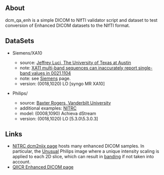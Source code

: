 
## About

dcm_qa_enh is a simple DICOM to NIfTI validator script and dataset to test conversion of Enhanced DICOM datasets to the NIfTI format.

## DataSets

* Siemens/XA10
  * source: [Jeffrey Luci, The University of Texas at Austin](https://github.com/rordenlab/dcm2niix/issues/240)
  * note: [XA11 multi-band sequences can inaccurately report single-band values in 0021,1104](https://github.com/rordenlab/dcm2niix/issues/303)
  * note: see [Siemens](https://github.com/rordenlab/dcm2niix/tree/master/Siemens) page.
  * version: (0018,1020) LO [syngo MR XA10]

* Philips/
  * source: [Baxter Rogers, Vanderbilt University](https://github.com/rordenlab/dcm2niix/issues/363)
  * additional examples: [NITRC](https://www.nitrc.org/plugins/mwiki/index.php/dcm2nii:MainPage)
  * model: (0008,1090) Achieva dStream
  * version: (0018,1020) LO [5.3.0\5.3.0.3]

## Links

 * [NITRC dcm2niix page](https://www.nitrc.org/plugins/mwiki/index.php/dcm2nii:MainPage) hosts many enhanced DICOM samples. In particular, the [Unusual](https://www.nitrc.org/plugins/mwiki/index.php/dcm2nii:MainPage#Unusual_MRI) Philips image where a unique intensity scaling is applied to each 2D slice, which can result in [banding](https://github.com/rordenlab/dcm2niix/issues/363) if not taken into account.
 * [QIICR Enhanced DICOM page](https://github.com/QIICR/ProjectIssuesAndWiki/wiki/DICOM-Enhanced-Multi-frame-for-data-exchange)